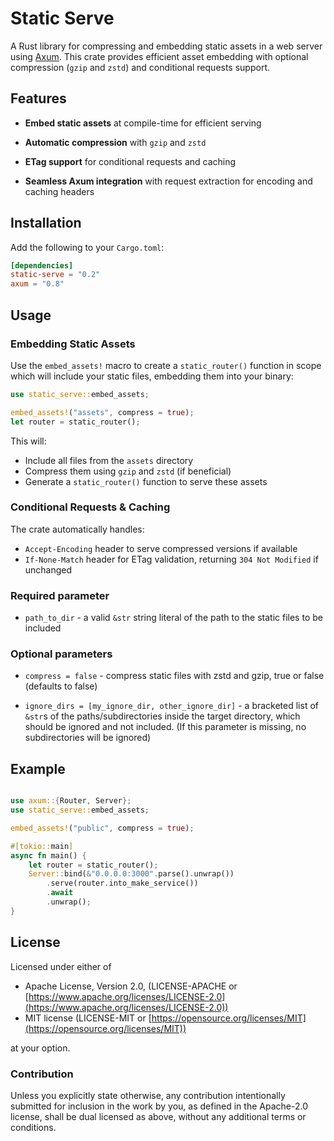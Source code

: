 # Static Serve

A Rust library for compressing and embedding static assets in a web server using [Axum](https://github.com/tokio-rs/axum). This crate provides efficient asset embedding with optional compression (`gzip` and `zstd`) and conditional requests support.

## Features

- **Embed static assets** at compile-time for efficient serving

- **Automatic compression** with `gzip` and `zstd`

- **ETag support** for conditional requests and caching

- **Seamless Axum integration** with request extraction for encoding and caching headers

## Installation

Add the following to your `Cargo.toml`:

```toml
[dependencies]
static-serve = "0.2"
axum = "0.8"
```

## Usage

### Embedding Static Assets

Use the `embed_assets!` macro to create a `static_router()` function in scope which will include your static files, embedding them into your binary:

```rust
use static_serve::embed_assets;

embed_assets!("assets", compress = true);
let router = static_router();
```

This will:

- Include all files from the `assets` directory
- Compress them using `gzip` and `zstd` (if beneficial)
- Generate a `static_router()` function to serve these assets

### Conditional Requests & Caching

The crate automatically handles:
- `Accept-Encoding` header to serve compressed versions if available
- `If-None-Match` header for ETag validation, returning `304 Not Modified` if unchanged

### Required parameter

- `path_to_dir` - a valid `&str` string literal of the path to the static files to be included

### Optional parameters

- `compress = false` - compress static files with zstd and gzip, true or false (defaults to false)

- `ignore_dirs = [my_ignore_dir, other_ignore_dir]` - a bracketed list of `&str`s of the paths/subdirectories inside the target directory, which should be ignored and not included. (If this parameter is missing, no subdirectories will be ignored)

## Example

```rust

use axum::{Router, Server};
use static_serve::embed_assets;

embed_assets!("public", compress = true);

#[tokio::main]
async fn main() {
    let router = static_router();
    Server::bind(&"0.0.0.0:3000".parse().unwrap())
        .serve(router.into_make_service())
        .await
        .unwrap();
}
```

## License

Licensed under either of
- Apache License, Version 2.0, (LICENSE-APACHE or [https://www.apache.org/licenses/LICENSE-2.0](https://www.apache.org/licenses/LICENSE-2.0))
- MIT license (LICENSE-MIT or [https://opensource.org/licenses/MIT](https://opensource.org/licenses/MIT))

at your option.

### Contribution

Unless you explicitly state otherwise, any contribution intentionally submitted for inclusion in the work by you, as defined in the Apache-2.0 license, shall be dual licensed as above, without any additional terms or conditions.
